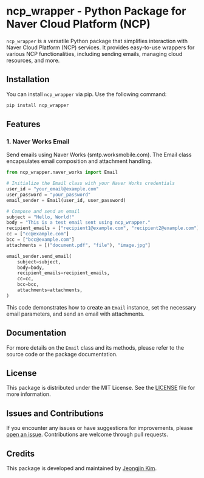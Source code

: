 # ncp_wrapper - Python Package for Naver Cloud Platform (NCP)

`ncp_wrapper` is a versatile Python package that simplifies interaction with Naver Cloud Platform (NCP) services. It provides easy-to-use wrappers for various NCP functionalities, including sending emails, managing cloud resources, and more.

## Installation

You can install `ncp_wrapper` via pip. Use the following command:

```bash
pip install ncp_wrapper
```




## Features
### 1. Naver Works Email

Send emails using Naver Works (smtp.worksmobile.com). The Email class encapsulates email composition and attachment handling.

```python
from ncp_wrapper.naver_works import Email

# Initialize the Email class with your Naver Works credentials
user_id = "your_email@example.com"
user_password = "your_password"
email_sender = Email(user_id, user_password)

# Compose and send an email
subject = "Hello, World!"
body = "This is a test email sent using ncp_wrapper."
recipient_emails = ["recipient1@example.com", "recipient2@example.com"]
cc = ["cc@example.com"]
bcc = ["bcc@example.com"]
attachments = [("document.pdf", "file"), "image.jpg"]

email_sender.send_email(
    subject=subject,
    body=body,
    recipient_emails=recipient_emails,
    cc=cc,
    bcc=bcc,
    attachments=attachments,
)
```

This code demonstrates how to create an `Email` instance, set the necessary email parameters, and send an email with attachments.

## Documentation

For more details on the `Email` class and its methods, please refer to the source code or the package documentation.

## License

This package is distributed under the MIT License. See the [LICENSE](LICENSE) file for more information.

## Issues and Contributions

If you encounter any issues or have suggestions for improvements, please [open an issue](https://github.com/thecodinglog/ncp/issues). Contributions are welcome through pull requests.

## Credits

This package is developed and maintained by [Jeongjin Kim](https://github.com/thecodinglog/ncp).

```
